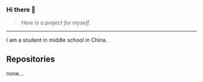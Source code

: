### Hi there 👋

> *Here is a project for myself.*

---

I am a student in middle school in China.

## Repositories

none...
